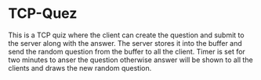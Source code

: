 # TCP-Quez
This is a TCP quiz where the client can create the question and submit to the server along with the answer. The server stores it into the buffer and send the random question from the buffer to all the client. Timer is set for two minutes to anser the question otherwise answer will be shown to all the clients and draws the new random question.
